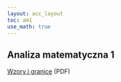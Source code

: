 ```yaml
---
layout: acc_layout
toc: am1
use_math: true
---
```


Analiza matematyczna 1
---
<a href="{{ site.baseurl }}/pdfs/sem1/am1-wzory-granice.pdf">Wzory i granice</a> (PDF)
